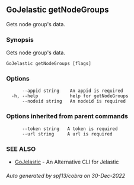 ## GoJelastic getNodeGroups

Gets node group's data.

### Synopsis

Gets node group's data.

```
GoJelastic getNodeGroups [flags]
```

### Options

```
      --appid string    An appid is required
  -h, --help            help for getNodeGroups
      --nodeid string   An nodeid is required
```

### Options inherited from parent commands

```
      --token string   A token is required
      --url string     A url is required
```

### SEE ALSO

* [GoJelastic](GoJelastic.md)	 - An Alternative CLI for Jelastic

###### Auto generated by spf13/cobra on 30-Dec-2022
